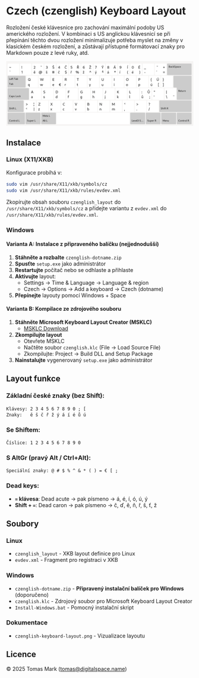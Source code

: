 # Czech (czenglish) Keyboard Layout

Rozložení české klávesnice pro zachování maximální podoby US amerického rozložení. V kombinaci s US anglickou klávesnicí se při přepínání těchto dvou rozložení minimalizuje potřeba myslet na změny v klasickém českém rozložení, a zůstávají přístupné formátovací znaky pro Markdown pouze z levé ruky, atd.

![image](czenglish-keyboard-layout.png)

## Instalace

### Linux (X11/XKB)

Konfigurace probíhá v:

```bash
sudo vim /usr/share/X11/xkb/symbols/cz
sudo vim /usr/share/X11/xkb/rules/evdev.xml
```

Zkopírujte obsah souboru `czenglish_layout` do `/usr/share/X11/xkb/symbols/cz` a přidejte variantu z `evdev.xml` do `/usr/share/X11/xkb/rules/evdev.xml`.

### Windows

#### Varianta A: Instalace z připraveného balíčku (nejjednodušší)

1. **Stáhněte a rozbalte** `czenglish-dotname.zip`
2. **Spusťte** `setup.exe` jako administrátor
3. **Restartujte** počítač nebo se odhlaste a přihlaste
4. **Aktivujte** layout:
   - Settings → Time & Language → Language & region
   - Czech → Options → Add a keyboard → Czech (dotname)
5. **Přepínejte** layouty pomocí Windows + Space

#### Varianta B: Kompilace ze zdrojového souboru

1. **Stáhněte Microsoft Keyboard Layout Creator (MSKLC)**
   - [MSKLC Download](https://www.microsoft.com/en-us/download/details.aspx?id=102134)
2. **Zkompilujte layout**
   - Otevřete MSKLC
   - Načtěte soubor `czenglish.klc` (File → Load Source File)
   - Zkompilujte: Project → Build DLL and Setup Package
3. **Nainstalujte** vygenerovaný `setup.exe` jako administrátor

## Layout funkce

### Základní české znaky (bez Shift):
```
Klávesy: 2 3 4 5 6 7 8 9 0 ; [
Znaky:   ě š č ř ž ý á í é ů ú
```

### Se Shiftem:
```
Číslice: 1 2 3 4 5 6 7 8 9 0
```

### S AltGr (pravý Alt / Ctrl+Alt):
```
Speciální znaky: @ # $ % ^ & * ( ) = € [ ;
```

### Dead keys:
- **`=` klávesa**: Dead acute → pak písmeno → á, é, í, ó, ú, ý
- **Shift + `=`**: Dead caron → pak písmeno → č, ď, ě, ň, ř, š, ť, ž

## Soubory

### Linux
- `czenglish_layout` - XKB layout definice pro Linux
- `evdev.xml` - Fragment pro registraci v XKB

### Windows
- `czenglish-dotname.zip` - **Připravený instalační balíček pro Windows** (doporučeno)
- `czenglish.klc` - Zdrojový soubor pro Microsoft Keyboard Layout Creator
- `Install-Windows.bat` - Pomocný instalační skript

### Dokumentace
- `czenglish-keyboard-layout.png` - Vizualizace layoutu

## Licence

© 2025 Tomas Mark (tomas@digitalspace.name)

